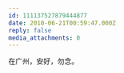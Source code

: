 ```yaml
---
id: 111137527879444877
date: 2010-06-21T00:59:47.000Z
reply: false
media_attachments: 0
---
```


在广州，安好，勿念。

